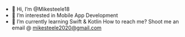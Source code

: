 - 👋 Hi, I’m @Mikesteele18
- 👀 I’m interested in Mobile App Development 
- 🌱 I’m currently learning Swift & Kotlin
How to reach me? Shoot me an email @ mikesteele2020@gmail.com

<!---
Mikesteele18/Mikesteele18 is a ✨ special ✨ repository because its `README.md` (this file) appears on your GitHub profile.
You can click the Preview link to take a look at your changes.
--->
